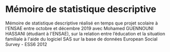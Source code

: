 # Mémoire de statistique descriptive

Mémoire de statistique descriptive réalisé en temps que projet scolaire à l'ENSAE entre octobre et décembre 2019 avec Mohamed GUENNOUNI HASSANI (étudiant à l'ENSAE), sur la relation entre l’éducation et la situation familiale à l'aide du logiciel SAS sur la base de données European Social Survey - ESS6 2012


